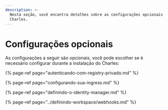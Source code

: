 ```yaml
---
description: >-
  Nesta seção, você encontra detalhes sobre as configurações opcionais no
  Charles.
---
```


# Configurações opcionais

As configurações a seguir são opcionais, você pode escolher se é necessário configurar durante a instalação do Charles: 

{% page-ref page="autenticando-com-registry-privado.md" %}

{% page-ref page="configurando-sua-ingress.md" %}

{% page-ref page="definindo-o-identity-manager.md" %}

{% page-ref page="../definindo-workspace/webhooks.md" %}






